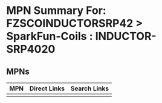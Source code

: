 



# MPN Summary For: FZSCOINDUCTORSRP42 > SparkFun-Coils : INDUCTOR-SRP4020

## MPNs
  

|MPN|Direct Links|Search Links|
| :--- | :--- | :--- |
||||
